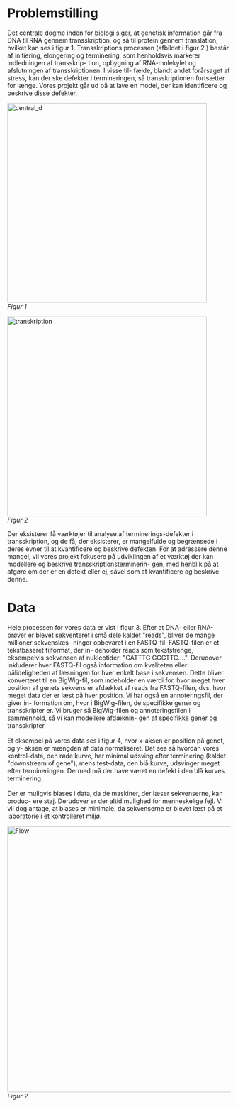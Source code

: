 # Problemstilling

Det centrale dogme inden for biologi siger, at genetisk information går fra DNA
til RNA gennem transskription, og så til protein gennem translation, hvilket kan
ses i figur 1. Transskriptions processen (afbildet i figur 2.) består af initiering,
elongering og terminering, som henholdsvis markerer indledningen af transskrip-
tion, opbygning af RNA-molekylet og afslutningen af transskriptionen. I visse til-
fælde, blandt andet forårsaget af stress, kan der ske defekter i termineringen, så
transskriptionen fortsætter for længe. Vores projekt går ud på at lave en model, der
kan identificere og beskrive disse defekter.

<p>
    <img width="450" alt="central_d" src="https://github.com/OttoJHTX/dataprojekt/assets/49984447/69349634-7729-42d3-898b-f45b653eb80e">
    <br>
    <em>Figur 1</em>
</p>


<p>
    <img width="450" alt="transkription" src="https://github.com/OttoJHTX/dataprojekt/assets/49984447/343be33a-423c-4277-bba3-be89cdda21c7">
    <br>
    <em>Figur 2</em>
</p>

Der eksisterer få værktøjer til analyse af terminerings-defekter i transskription, og
de få, der eksisterer, er mangelfulde og begrænsede i deres evner til at kvantificere
og beskrive defekten. For at adressere denne mangel, vil vores projekt fokusere på
udviklingen af et værktøj der kan modellere og beskrive transskriptionsterminerin-
gen, med henblik på at afgøre om der er en defekt eller ej, såvel som at kvantificere
og beskrive denne.

# Data
Hele processen for vores data er vist i figur 3. Efter at DNA- eller RNA-prøver er blevet sekventeret i små dele kaldet "reads", bliver de mange millioner sekvenslæs-
ninger opbevaret i en FASTQ-fil. FASTQ-filen er et tekstbaseret filformat, der in-
deholder reads som tekststrenge, eksempelvis sekvensen af nukleotider: "GATTTG
GGGTTC....". Derudover inkluderer hver FASTQ-fil også information om kvaliteten
eller pålideligheden af læsningen for hver enkelt base i sekvensen.
Dette bliver konverteret til en BigWig-fil, som indeholder en værdi for, hvor meget
hver position af genets sekvens er afdækket af reads fra FASTQ-filen, dvs. hvor
meget data der er læst på hver position. Vi har også en annoteringsfil, der giver in-
formation om, hvor i BigWig-filen, de specifikke gener og transskripter er. Vi bruger
så BigWig-filen og annoteringsfilen i sammenhold, så vi kan modellere afdæknin-
gen af specifikke gener og transskripter. <br> <br>
Et eksempel på vores data ses i figur 4, hvor x-aksen er position på genet, og y-
aksen er mængden af data normaliseret. Det ses så hvordan vores kontrol-data, den
røde kurve, har minimal udsving efter terminering (kaldet "downstream of gene"),
mens test-data, den blå kurve, udsvinger meget efter termineringen. Dermed må
der have været en defekt i den blå kurves terminering. <br> <br>
Der er muligvis biases i data, da de maskiner, der læser sekvenserne, kan produc-
ere støj. Derudover er der altid mulighed for menneskelige fejl. Vi vil dog antage, at
biases er minimale, da sekvenserne er blevet læst på et laboratorie i et kontrolleret
miljø.
<p>
    <img width="600" alt="Flow" src="https://github.com/OttoJHTX/dataprojekt/assets/49984447/e982dae5-1eaf-44ae-b24c-c10fd0ef467f">
    <br>
    <em>Figur 2</em>
</p>




